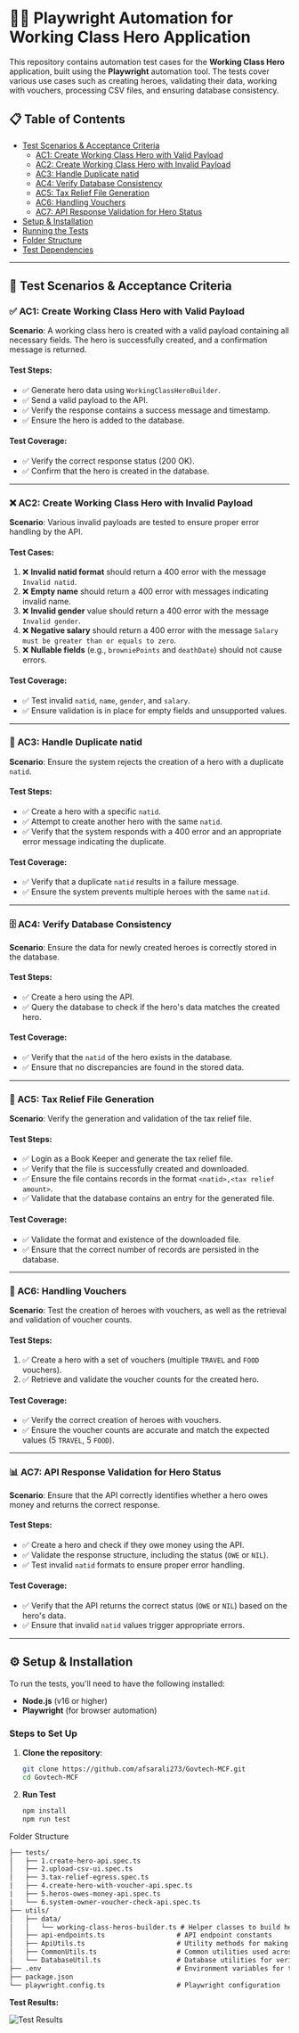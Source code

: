 # 🦸‍♂️ Playwright Automation for Working Class Hero Application

This repository contains automation test cases for the **Working Class Hero** application, built using the **Playwright** automation tool. The tests cover various use cases such as creating heroes, validating their data, working with vouchers, processing CSV files, and ensuring database consistency.

## 📋 Table of Contents

- [Test Scenarios & Acceptance Criteria](#test-scenarios--acceptance-criteria)
    - [AC1: Create Working Class Hero with Valid Payload](#ac1-create-working-class-hero-with-valid-payload)
    - [AC2: Create Working Class Hero with Invalid Payload](#ac2-create-working-class-hero-with-invalid-payload)
    - [AC3: Handle Duplicate natid](#ac3-handle-duplicate-natid)
    - [AC4: Verify Database Consistency](#ac4-verify-database-consistency)
    - [AC5: Tax Relief File Generation](#ac5-tax-relief-file-generation)
    - [AC6: Handling Vouchers](#ac6-handling-vouchers)
    - [AC7: API Response Validation for Hero Status](#ac7-api-response-validation-for-hero-status)
- [Setup & Installation](#setup--installation)
- [Running the Tests](#running-the-tests)
- [Folder Structure](#folder-structure)
- [Test Dependencies](#test-dependencies)

---

## 📝 Test Scenarios & Acceptance Criteria

### ✅ AC1: Create Working Class Hero with Valid Payload

**Scenario**: A working class hero is created with a valid payload containing all necessary fields. The hero is successfully created, and a confirmation message is returned.

#### Test Steps:
- ✅ Generate hero data using `WorkingClassHeroBuilder`.
- ✅ Send a valid payload to the API.
- ✅ Verify the response contains a success message and timestamp.
- ✅ Ensure the hero is added to the database.

#### Test Coverage:
- ✅ Verify the correct response status (200 OK).
- ✅ Confirm that the hero is created in the database.

---

### ❌ AC2: Create Working Class Hero with Invalid Payload

**Scenario**: Various invalid payloads are tested to ensure proper error handling by the API.

#### Test Cases:
1. ❌ **Invalid natid format** should return a 400 error with the message `Invalid natid`.
2. ❌ **Empty name** should return a 400 error with messages indicating invalid name.
3. ❌ **Invalid gender** value should return a 400 error with the message `Invalid gender`.
4. ❌ **Negative salary** should return a 400 error with the message `Salary must be greater than or equals to zero`.
5. ❌ **Nullable fields** (e.g., `browniePoints` and `deathDate`) should not cause errors.

#### Test Coverage:
- ✅ Test invalid `natid`, `name`, `gender`, and `salary`.
- ✅ Ensure validation is in place for empty fields and unsupported values.

---

### 🔄 AC3: Handle Duplicate natid

**Scenario**: Ensure the system rejects the creation of a hero with a duplicate `natid`.

#### Test Steps:
- ✅ Create a hero with a specific `natid`.
- ✅ Attempt to create another hero with the same `natid`.
- ✅ Verify that the system responds with a 400 error and an appropriate error message indicating the duplicate.

#### Test Coverage:
- ✅ Verify that a duplicate `natid` results in a failure message.
- ✅ Ensure the system prevents multiple heroes with the same `natid`.

---

### 🗄️ AC4: Verify Database Consistency

**Scenario**: Ensure the data for newly created heroes is correctly stored in the database.

#### Test Steps:
- ✅ Create a hero using the API.
- ✅ Query the database to check if the hero's data matches the created hero.

#### Test Coverage:
- ✅ Verify that the `natid` of the hero exists in the database.
- ✅ Ensure that no discrepancies are found in the stored data.

---

### 📂 AC5: Tax Relief File Generation

**Scenario**: Verify the generation and validation of the tax relief file.

#### Test Steps:
- ✅ Login as a Book Keeper and generate the tax relief file.
- ✅ Verify that the file is successfully created and downloaded.
- ✅ Ensure the file contains records in the format `<natid>,<tax relief amount>`.
- ✅ Validate that the database contains an entry for the generated file.

#### Test Coverage:
- ✅ Validate the format and existence of the downloaded file.
- ✅ Ensure that the correct number of records are persisted in the database.

---

### 🎫 AC6: Handling Vouchers

**Scenario**: Test the creation of heroes with vouchers, as well as the retrieval and validation of voucher counts.

#### Test Steps:
1. ✅ Create a hero with a set of vouchers (multiple `TRAVEL` and `FOOD` vouchers).
2. ✅ Retrieve and validate the voucher counts for the created hero.

#### Test Coverage:
- ✅ Verify the correct creation of heroes with vouchers.
- ✅ Ensure the voucher counts are accurate and match the expected values (5 `TRAVEL`, 5 `FOOD`).

---

### 📊 AC7: API Response Validation for Hero Status

**Scenario**: Ensure that the API correctly identifies whether a hero owes money and returns the correct response.

#### Test Steps:
- ✅ Create a hero and check if they owe money using the API.
- ✅ Validate the response structure, including the status (`OWE` or `NIL`).
- ✅ Test invalid `natid` formats to ensure proper error handling.

#### Test Coverage:
- ✅ Verify that the API returns the correct status (`OWE` or `NIL`) based on the hero's data.
- ✅ Ensure that invalid `natid` values trigger appropriate errors.

---

## ⚙️ Setup & Installation

To run the tests, you'll need to have the following installed:

- **Node.js** (v16 or higher)
- **Playwright** (for browser automation)

### Steps to Set Up

1. **Clone the repository**:
   ```bash
   git clone https://github.com/afsarali273/Govtech-MCF.git
   cd Govtech-MCF
   ```
   
2. **Run Test**
    ```bash
   npm install
   npm run test
   ```

Folder Structure
```html
├── tests/
│   ├── 1.create-hero-api.spec.ts         
│   ├── 2.upload-csv-ui.spec.ts           
│   ├── 3.tax-relief-egress.spec.ts    
|   ├── 4.create-hero-with-voucher-api.spec.ts
|   ├── 5.heros-owes-money-api.spec.ts
|   └── 6.system-owner-voucher-check-api.spec.ts
├── utils/
│   ├── data/
│   │   └── working-class-heros-builder.ts # Helper classes to build hero data
│   ├── api-endpoints.ts                  # API endpoint constants
│   ├── ApiUtils.ts                       # Utility methods for making API requests
│   ├── CommonUtils.ts                    # Common utilities used across tests
│   └── DatabaseUtil.ts                   # Database utilities for verifying data
├── .env                                  # Environment variables for the tests
├── package.json
└── playwright.config.ts                  # Playwright configuration

```

**Test Results:**

![Test Results](img/img.png)
